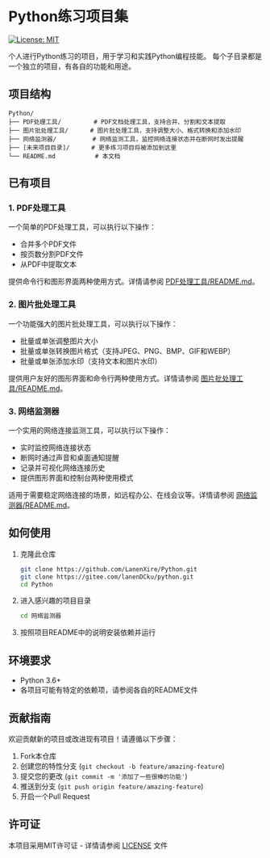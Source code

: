 # Python练习项目集

[![License: MIT](https://img.shields.io/badge/License-MIT-yellow.svg)](https://opensource.org/licenses/MIT)

个人进行Python练习的项目，用于学习和实践Python编程技能。
每个子目录都是一个独立的项目，有各自的功能和用途。

## 项目结构

```
Python/
├── PDF处理工具/         # PDF文档处理工具，支持合并、分割和文本提取
├── 图片批处理工具/      # 图片批处理工具，支持调整大小、格式转换和添加水印
├── 网络监测器/          # 网络监测工具，监控网络连接状态并在断网时发出提醒
├── [未来项目目录]/      # 更多练习项目将被添加到这里
└── README.md           # 本文档
```

## 已有项目

### 1. PDF处理工具

一个简单的PDF处理工具，可以执行以下操作：
- 合并多个PDF文件
- 按页数分割PDF文件
- 从PDF中提取文本

提供命令行和图形界面两种使用方式。详情请参阅 [PDF处理工具/README.md](PDF处理工具/README.md)。

### 2. 图片批处理工具

一个功能强大的图片批处理工具，可以执行以下操作：
- 批量或单张调整图片大小
- 批量或单张转换图片格式（支持JPEG、PNG、BMP、GIF和WEBP）
- 批量或单张添加水印（支持文本和图片水印）

提供用户友好的图形界面和命令行两种使用方式。详情请参阅 [图片批处理工具/README.md](图片批处理工具/README.md)。

### 3. 网络监测器

一个实用的网络连接监测工具，可以执行以下操作：
- 实时监控网络连接状态
- 断网时通过声音和桌面通知提醒
- 记录并可视化网络连接历史
- 提供图形界面和控制台两种使用模式

适用于需要稳定网络连接的场景，如远程办公、在线会议等。详情请参阅 [网络监测器/README.md](网络监测器/README.md)。

## 如何使用

1. 克隆此仓库
   ```bash
   git clone https://github.com/LanenXire/Python.git
   git clone https://gitee.com/lanenDCku/python.git
   cd Python
   ```

2. 进入感兴趣的项目目录
   ```bash
   cd 网络监测器
   ```

3. 按照项目README中的说明安装依赖并运行

## 环境要求

- Python 3.6+
- 各项目可能有特定的依赖项，请参阅各自的README文件

## 贡献指南

欢迎贡献新的项目或改进现有项目！请遵循以下步骤：

1. Fork本仓库
2. 创建您的特性分支 (`git checkout -b feature/amazing-feature`)
3. 提交您的更改 (`git commit -m '添加了一些很棒的功能'`)
4. 推送到分支 (`git push origin feature/amazing-feature`)
5. 开启一个Pull Request

## 许可证

本项目采用MIT许可证 - 详情请参阅 [LICENSE](LICENSE) 文件 